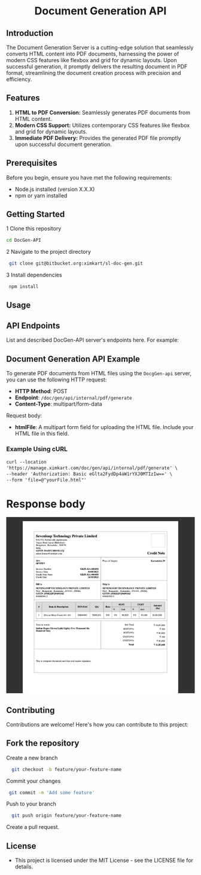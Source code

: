 # <p align="center">Document Generation API</p>

## Introduction

The Document Generation Server is a cutting-edge solution that seamlessly converts HTML content into PDF documents, harnessing the power of modern CSS features like flexbox and grid for dynamic layouts. Upon successful generation, it promptly delivers the resulting document in PDF format, streamlining the document creation process with precision and efficiency.

## Features
1. **HTML to PDF Conversion:** Seamlessly generates PDF documents from HTML content.
2. **Modern CSS Support:** Utilizes contemporary CSS features like flexbox and grid for dynamic layouts.
3. **Immediate PDF Delivery:** Provides the generated PDF file promptly upon successful document generation.


## Prerequisites

Before you begin, ensure you have met the following requirements:

- Node.js installed (version X.X.X)
- npm or yarn installed

## Getting Started

1 Clone this repository

   ```bash
   cd DocGen-API 
   ```

2 Navigate to the project directory
 
  ```bash
   git clone git@bitbucket.org:ximkart/sl-doc-gen.git
   ```

3 Install dependencies

  ```bash
   npm install
   ```


## Usage

## API Endpoints
List and described DocGen-API server's endpoints here. For example:

## Document Generation API Example

To generate PDF documents from HTML files using the `DocgGen-api` server, you can use the following HTTP request:

- **HTTP Method**: POST
- **Endpoint**: `/doc/gen/api/internal/pdf/generate`
- **Content-Type**: multipart/form-data

Request body:

- **htmlFile**: A multipart form field for uploading the HTML file. Include your HTML file in this field.

### Example Using cURL

```shell
curl --location 'https://manage.ximkart.com/doc/gen/api/internal/pdf/generate' \
--header 'Authorization: Basic eGlta2FydDp4aW1rYXJ0MTIzIw==' \
--form 'file=@"yourFile.html"'
```


# Response body

![HTML Code Screenshot](screenshots/samplePDF.png)

## Contributing
Contributions are welcome! Here's how you can contribute to this project:

## Fork the repository

Create a new branch

```bash 
  git checkout -b feature/your-feature-name
```

Commit your changes


```bash
 git commit -m 'Add some feature'
```



Push to your branch

```bash 
  git push origin feature/your-feature-name
```


Create a pull request.


## License
- This project is licensed under the MIT License - see the LICENSE file for details.

